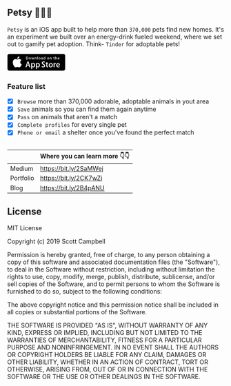 ## Petsy 🐶🐱🐰
`Petsy` is an iOS app built to help more than `370,000` pets find new homes. It's an experiment we built over an energy-drink fueled weekend, where we set out to gamify pet adoption. Think- `Tinder` for adoptable pets!   

[![Appstore](assets/store.png)](https://itunes.apple.com/us/app/petsy/id1313508114?ls=1&mt=8)


### Feature list
- [x] `Browse` more than 370,000 adorable, adoptable animals in yout area   
- [x] `Save` animals so you can find them again anytime   
- [x] `Pass` on animals that aren't a match   
- [x] `Complete profiles` for every single pet  
- [x] `Phone or email` a shelter once you've found the perfect match   
&nbsp;

|         | Where you can learn more 👇👇 |
|---------|-------------------------------|
Medium | https://bit.ly/2SaMWej
Portfolio | https://bit.ly/2CK7wZi
Blog | https://bit.ly/2B4pANU  

## License

MIT License

Copyright (c) 2019 Scott Campbell

Permission is hereby granted, free of charge, to any person obtaining a copy
of this software and associated documentation files (the "Software"), to deal
in the Software without restriction, including without limitation the rights
to use, copy, modify, merge, publish, distribute, sublicense, and/or sell
copies of the Software, and to permit persons to whom the Software is
furnished to do so, subject to the following conditions:

The above copyright notice and this permission notice shall be included in all
copies or substantial portions of the Software.

THE SOFTWARE IS PROVIDED "AS IS", WITHOUT WARRANTY OF ANY KIND, EXPRESS OR
IMPLIED, INCLUDING BUT NOT LIMITED TO THE WARRANTIES OF MERCHANTABILITY,
FITNESS FOR A PARTICULAR PURPOSE AND NONINFRINGEMENT. IN NO EVENT SHALL THE
AUTHORS OR COPYRIGHT HOLDERS BE LIABLE FOR ANY CLAIM, DAMAGES OR OTHER
LIABILITY, WHETHER IN AN ACTION OF CONTRACT, TORT OR OTHERWISE, ARISING FROM,
OUT OF OR IN CONNECTION WITH THE SOFTWARE OR THE USE OR OTHER DEALINGS IN THE
SOFTWARE.
